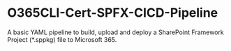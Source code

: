 # O365CLI-Cert-SPFX-CICD-Pipeline
A basic YAML pipeline to build, upload and deploy a SharePoint Framework Project (*.sppkg) file to Microsoft 365.
